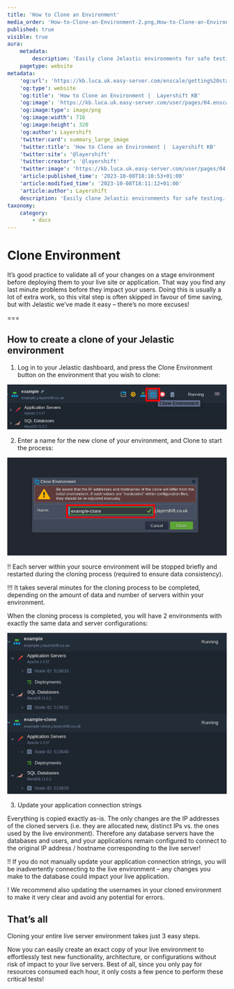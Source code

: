 ```yaml
---
title: 'How to Clone an Environment'
media_order: 'How-to-Clone-an-Environment-2.png,How-to-Clone-an-Environment-1.png,How-to-Clone-an-Environment-3.png'
published: true
visible: true
aura:
    metadata:
        description: 'Easily clone Jelastic environments for safe testing. No more excuses for skipping vital validation steps before deploying changes.'
    pagetype: website
metadata:
    'og:url': 'https://kb.luca.uk.easy-server.com/enscale/getting%20started/how-to-clone-an-environment'
    'og:type': website
    'og:title': 'How to Clone an Environment |  Layershift KB'
    'og:image': 'https://kb.luca.uk.easy-server.com/user/pages/04.enscale/04.getting started/13.how-to-clone-an-environment/How-to-Clone-an-Environment-2.png'
    'og:image:type': image/png
    'og:image:width': 716
    'og:image:height': 320
    'og:author': Layershift
    'twitter:card': summary_large_image
    'twitter:title': 'How to Clone an Environment |  Layershift KB'
    'twitter:site': '@layershift'
    'twitter:creator': '@layershift'
    'twitter:image': 'https://kb.luca.uk.easy-server.com/user/pages/04.enscale/04.getting started/13.how-to-clone-an-environment/How-to-Clone-an-Environment-2.png'
    'article:published_time': '2023-10-08T18:10:53+01:00'
    'article:modified_time': '2023-10-08T18:11:12+01:00'
    'article:author': Layershift
    description: 'Easily clone Jelastic environments for safe testing. No more excuses for skipping vital validation steps before deploying changes.'
taxonomy:
    category:
        - docs
---
```


# Clone Environment

It’s good practice to validate all of your changes on a stage environment before deploying them to your live site or application. That way you find any last minute problems before they impact your users. Doing this is usually a lot of extra work, so this vital step is often skipped in favour of time saving, but with Jelastic we’ve made it easy – there’s no more excuses!

===

## How to create a clone of your Jelastic environment

1. Log in to your Jelastic dashboard, and press the Clone Environment button on the environment that you wish to clone:

![How-to-Clone-an-Environment-1](How-to-Clone-an-Environment-1.png "How-to-Clone-an-Environment-1")

2. Enter a name for the new clone of your environment, and Clone to start the process:

![How-to-Clone-an-Environment-2](How-to-Clone-an-Environment-2.png "How-to-Clone-an-Environment-2")

!! Each server within your source environment will be stopped briefly and restarted during the cloning process (required to ensure data consistency).

!!! It takes several minutes for the cloning process to be completed, depending on the amount of data and number of servers within your environment.

When the cloning process is completed, you will have 2 environments with exactly the same data and server configurations:

![How-to-Clone-an-Environment-3](How-to-Clone-an-Environment-3.png "How-to-Clone-an-Environment-3")

3. Update your application connection strings

Everything is copied exactly as-is. The only changes are the IP addresses of the cloned servers (i.e. they are allocated new, distinct IPs vs. the ones used by the live environment). Therefore any database servers have the databases and users, and your applications remain configured to connect to the original IP address / hostname corresponding to the live server!

!! If you do not manually update your application connection strings, you will be inadvertently connecting to the live environment – any changes you make to the database could impact your live application.

! We recommend also updating the usernames in your cloned environment to make it very clear and avoid any potential for errors.

## That’s all

Cloning your entire live server environment takes just 3 easy steps.

Now you can easily create an exact copy of your live environment to effortlessly test new functionality, architecture, or configurations without risk of impact to your live servers. Best of all, since you only pay for resources consumed each hour, it only costs a few pence to perform these critical tests!